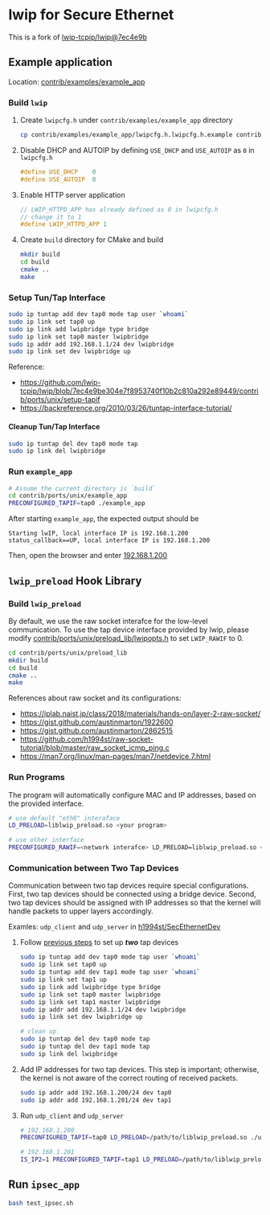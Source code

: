 # lwip for Secure Ethernet

This is a fork of [lwip-tcpip/lwip@7ec4e9b](https://github.com/lwip-tcpip/lwip/tree/7ec4e9be304e7f8953740f10b2c810a292e89449)

## Example application

Location: [contrib/examples/example_app](contrib/examples/example_app)

### Build `lwip`

1. Create `lwipcfg.h` under `contrib/examples/example_app` directory

    ```bash
    cp contrib/examples/example_app/lwipcfg.h.lwipcfg.h.example contrib/examples/example_app/lwipcfg.h
    ```

2. Disable DHCP and AUTOIP by defining `USE_DHCP` and `USE_AUTOIP` as `0` in `lwipcfg.h`

    ```c
    #define USE_DHCP    0
    #define USE_AUTOIP  0
    ```

3. Enable HTTP server application

    ```c
    // LWIP_HTTPD_APP has already defined as 0 in lwipcfg.h
    // change it to 1
    #define LWIP_HTTPD_APP 1
    ```

4. Create `build` directory for CMake and build

    ```bash
    mkdir build
    cd build
    cmake ..
    make
    ```

### Setup Tun/Tap Interface

```bash
sudo ip tuntap add dev tap0 mode tap user `whoami`
sudo ip link set tap0 up
sudo ip link add lwipbridge type bridge
sudo ip link set tap0 master lwipbridge
sudo ip addr add 192.168.1.1/24 dev lwipbridge
sudo ip link set dev lwipbridge up
```

Reference:

- <https://github.com/lwip-tcpip/lwip/blob/7ec4e9be304e7f8953740f10b2c810a292e89449/contrib/ports/unix/setup-tapif>
- <https://backreference.org/2010/03/26/tuntap-interface-tutorial/>

#### Cleanup Tun/Tap Interface

```bash
sudo ip tuntap del dev tap0 mode tap
sudo ip link del lwipbridge
```

### Run `example_app`

```bash
# Assume the current directory is `build`
cd contrib/ports/unix/example_app
PRECONFIGURED_TAPIF=tap0 ./example_app
```

After starting `example_app`, the expected output should be

```text
Starting lwIP, local interface IP is 192.168.1.200
status_callback==UP, local interface IP is 192.168.1.200
```

Then, open the browser and enter [192.168.1.200](http://192.168.1.200)

## `lwip_preload` Hook Library

### Build `lwip_preload`

By default, we use the raw socket interafce for the low-level communication. To use the tap device interface provided by lwip, please modify [contrib/ports/unix/preload_lib/lwipopts.h](contrib/ports/unix/preload_lib/lwipopts.h) to set `LWIP_RAWIF` to 0.

```bash
cd contrib/ports/unix/preload_lib
mkdir build
cd build
cmake ..
make
```

References about raw socket and its configurations:

- <https://iplab.naist.jp/class/2018/materials/hands-on/layer-2-raw-socket/>
- <https://gist.github.com/austinmarton/1922600>
- <https://gist.github.com/austinmarton/2862515>
- <https://github.com/h1994st/raw-socket-tutorial/blob/master/raw_socket_icmp_ping.c>
- <https://man7.org/linux/man-pages/man7/netdevice.7.html>

### Run Programs

The program will automatically configure MAC and IP addresses, based on the provided interface.

```bash
# use default "eth0" interaface
LD_PRELOAD=liblwip_preload.so <your program>

# use other interface
PRECONFIGURED_RAWIF=<network interafce> LD_PRELOAD=liblwip_preload.so <your program>
```

### Communication between Two Tap Devices

Communication between two tap devices require special configurations. First, two tap devices should be connected using a bridge device. Second, two tap devices should be assigned with IP addresses so that the kernel will handle packets to upper layers accordingly.

Examles: `udp_client` and `udp_server` in [h1994st/SecEthernetDev](https://github.com/h1994st/SecEthernetDev/tree/master/can_udp)

1. Follow [previous steps](#setup-tuntap-interface) to set up ***two*** tap devices

    ```bash
    sudo ip tuntap add dev tap0 mode tap user `whoami`
    sudo ip link set tap0 up
    sudo ip tuntap add dev tap1 mode tap user `whoami`
    sudo ip link set tap1 up
    sudo ip link add lwipbridge type bridge
    sudo ip link set tap0 master lwipbridge
    sudo ip link set tap1 master lwipbridge
    sudo ip addr add 192.168.1.1/24 dev lwipbridge
    sudo ip link set dev lwipbridge up

    # clean up
    sudo ip tuntap del dev tap0 mode tap
    sudo ip tuntap del dev tap1 mode tap
    sudo ip link del lwipbridge
    ```

2. Add IP addresses for two tap devices. This step is important; otherwise, the kernel is not aware of the correct routing of received packets.

    ```bash
    sudo ip addr add 192.168.1.200/24 dev tap0
    sudo ip addr add 192.168.1.201/24 dev tap1
    ```

3. Run `udp_client` and `udp_server`

    ```bash
    # 192.168.1.200
    PRECONFIGURED_TAPIF=tap0 LD_PRELOAD=/path/to/liblwip_preload.so ./udp_server

    # 192.168.1.201
    IS_IP2=1 PRECONFIGURED_TAPIF=tap1 LD_PRELOAD=/path/to/liblwip_preload.so ./udp_client -b /path/to/can_frames.pcap
    ```

## Run `ipsec_app`

```bash
bash test_ipsec.sh
```
